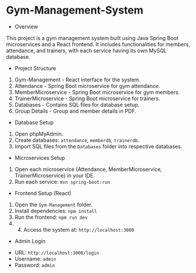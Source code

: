 ﻿# Gym-Management-System

* Overview

This project is a gym management system built using Java Spring Boot microservices and a React frontend. It includes functionalities for  members, attendance, and trainers, with each service having its own MySQL database.

* Project Structure

1. Gym-Management - React interface for the system.
2. Attendance - Spring Boot microservice for gym attendance.
3. MemberMicroservice - Spring Boot microservice for gym members.
4. TrainerMicroservice - Spring Boot microservice for trainers.
5. Databases - Contains SQL files for database setup.
6. Group Details - Group and member details in PDF.

* Database Setup

1. Open phpMyAdmin.
2. Create databases: `attendance`, `memberdb`, `trainerdb`.
3. Import SQL files from the `Databases` folder into respective databases.

* Microservices Setup

1. Open each microservice (Attendance, MemberMicroservice, TrainerMicroservice) in your IDE.
2. Run each service: `mvn spring-boot:run`

* Frontend Setup (React)

1. Open the `Gym-Management` folder.
2. Install dependencies: `npm install`
3. Run the frontend: `npm run dev`
4. 4. Access the system at: `http://localhost:3000`
  
* Admin Login

- URL: `http://localhost:3000/login`
- Username: `admin`
- Password: `admin`

